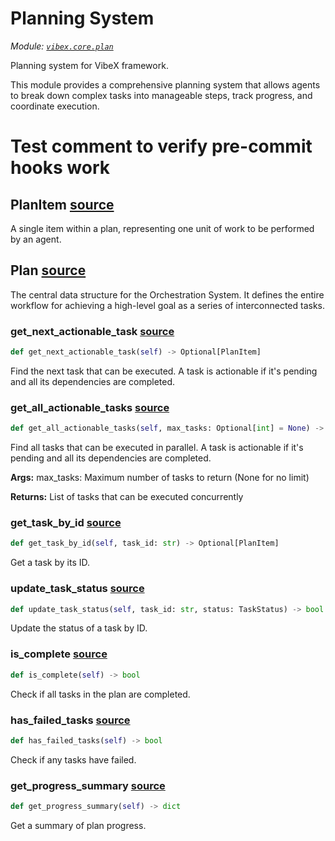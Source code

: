 # Planning System

_Module: [`vibex.core.plan`](https://github.com/dustland/vibex/blob/main/src/vibex/core/plan.py)_

Planning system for VibeX framework.

This module provides a comprehensive planning system that allows agents to break down
complex tasks into manageable steps, track progress, and coordinate execution.

# Test comment to verify pre-commit hooks work

## PlanItem <a href="https://github.com/dustland/vibex/blob/main/src/vibex/core/plan.py#L29" class="source-link" title="View source code">source</a>

A single item within a plan, representing one unit of work to be performed by an agent.

## Plan <a href="https://github.com/dustland/vibex/blob/main/src/vibex/core/plan.py#L58" class="source-link" title="View source code">source</a>

The central data structure for the Orchestration System. It defines the entire workflow
for achieving a high-level goal as a series of interconnected tasks.

### get_next_actionable_task <a href="https://github.com/dustland/vibex/blob/main/src/vibex/core/plan.py#L72" class="source-link" title="View source code">source</a>

```python
def get_next_actionable_task(self) -> Optional[PlanItem]
```

Find the next task that can be executed.
A task is actionable if it's pending and all its dependencies are completed.

### get_all_actionable_tasks <a href="https://github.com/dustland/vibex/blob/main/src/vibex/core/plan.py#L94" class="source-link" title="View source code">source</a>

```python
def get_all_actionable_tasks(self, max_tasks: Optional[int] = None) -> List[PlanItem]
```

Find all tasks that can be executed in parallel.
A task is actionable if it's pending and all its dependencies are completed.

**Args:**
max_tasks: Maximum number of tasks to return (None for no limit)

**Returns:**
List of tasks that can be executed concurrently

### get_task_by_id <a href="https://github.com/dustland/vibex/blob/main/src/vibex/core/plan.py#L128" class="source-link" title="View source code">source</a>

```python
def get_task_by_id(self, task_id: str) -> Optional[PlanItem]
```

Get a task by its ID.

### update_task_status <a href="https://github.com/dustland/vibex/blob/main/src/vibex/core/plan.py#L135" class="source-link" title="View source code">source</a>

```python
def update_task_status(self, task_id: str, status: TaskStatus) -> bool
```

Update the status of a task by ID.

### is_complete <a href="https://github.com/dustland/vibex/blob/main/src/vibex/core/plan.py#L143" class="source-link" title="View source code">source</a>

```python
def is_complete(self) -> bool
```

Check if all tasks in the plan are completed.

### has_failed_tasks <a href="https://github.com/dustland/vibex/blob/main/src/vibex/core/plan.py#L147" class="source-link" title="View source code">source</a>

```python
def has_failed_tasks(self) -> bool
```

Check if any tasks have failed.

### get_progress_summary <a href="https://github.com/dustland/vibex/blob/main/src/vibex/core/plan.py#L151" class="source-link" title="View source code">source</a>

```python
def get_progress_summary(self) -> dict
```

Get a summary of plan progress.
